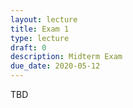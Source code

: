 ```yaml
---
layout: lecture
title: Exam 1
type: lecture
draft: 0
description: Midterm Exam
due_date: 2020-05-12
---
```


TBD
